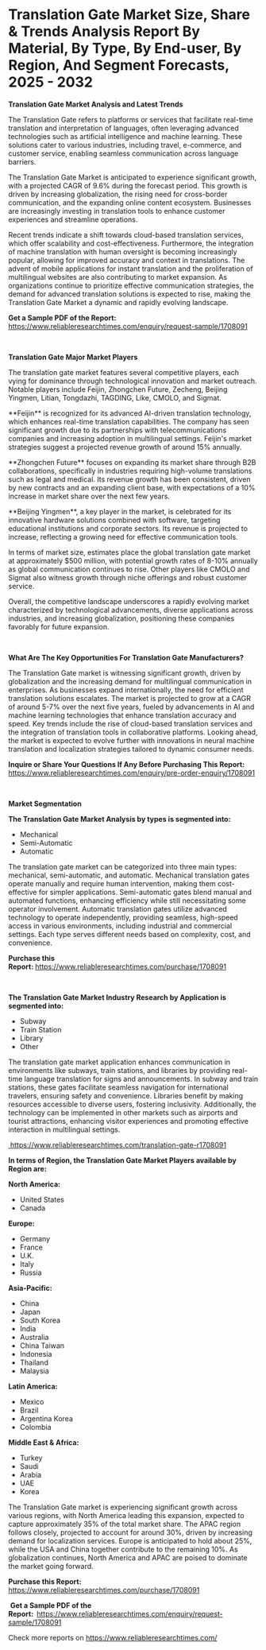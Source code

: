 <p><h1>Translation Gate Market Size, Share & Trends Analysis Report By Material, By Type, By End-user, By Region, And Segment Forecasts, 2025 - 2032</h1></p><p><strong>Translation Gate Market Analysis and Latest Trends</strong></p>
<p><p>The Translation Gate refers to platforms or services that facilitate real-time translation and interpretation of languages, often leveraging advanced technologies such as artificial intelligence and machine learning. These solutions cater to various industries, including travel, e-commerce, and customer service, enabling seamless communication across language barriers.</p><p>The Translation Gate Market is anticipated to experience significant growth, with a projected CAGR of 9.6% during the forecast period. This growth is driven by increasing globalization, the rising need for cross-border communication, and the expanding online content ecosystem. Businesses are increasingly investing in translation tools to enhance customer experiences and streamline operations.</p><p>Recent trends indicate a shift towards cloud-based translation services, which offer scalability and cost-effectiveness. Furthermore, the integration of machine translation with human oversight is becoming increasingly popular, allowing for improved accuracy and context in translations. The advent of mobile applications for instant translation and the proliferation of multilingual websites are also contributing to market expansion. As organizations continue to prioritize effective communication strategies, the demand for advanced translation solutions is expected to rise, making the Translation Gate Market a dynamic and rapidly evolving landscape.</p></p>
<p><strong>Get a Sample PDF of the Report:&nbsp;</strong> <a href="https://www.reliableresearchtimes.com/enquiry/request-sample/1708091?utm_campaign=3315&utm_medium=2&utm_source=Github&utm_content=ia&utm_term=25032025&utm_id=translation-gate">https://www.reliableresearchtimes.com/enquiry/request-sample/1708091</a></p>
<p>&nbsp;</p>
<p><strong>Translation Gate Major Market Players</strong></p>
<p><p>The translation gate market features several competitive players, each vying for dominance through technological innovation and market outreach. Notable players include Feijin, Zhongchen Future, Zecheng, Beijing Yingmen, Litian, Tongdazhi, TAGDING, Like, CMOLO, and Sigmat.</p><p>**Feijin** is recognized for its advanced AI-driven translation technology, which enhances real-time translation capabilities. The company has seen significant growth due to its partnerships with telecommunications companies and increasing adoption in multilingual settings. Feijin's market strategies suggest a projected revenue growth of around 15% annually.</p><p>**Zhongchen Future** focuses on expanding its market share through B2B collaborations, specifically in industries requiring high-volume translations such as legal and medical. Its revenue growth has been consistent, driven by new contracts and an expanding client base, with expectations of a 10% increase in market share over the next few years.</p><p>**Beijing Yingmen**, a key player in the market, is celebrated for its innovative hardware solutions combined with software, targeting educational institutions and corporate sectors. Its revenue is projected to increase, reflecting a growing need for effective communication tools.</p><p>In terms of market size, estimates place the global translation gate market at approximately $500 million, with potential growth rates of 8-10% annually as global communication continues to rise. Other players like CMOLO and Sigmat also witness growth through niche offerings and robust customer service.</p><p>Overall, the competitive landscape underscores a rapidly evolving market characterized by technological advancements, diverse applications across industries, and increasing globalization, positioning these companies favorably for future expansion.</p></p>
<p>&nbsp;</p>
<p><strong>What Are The Key Opportunities For Translation Gate Manufacturers?</strong></p>
<p><p>The Translation Gate market is witnessing significant growth, driven by globalization and the increasing demand for multilingual communication in enterprises. As businesses expand internationally, the need for efficient translation solutions escalates. The market is projected to grow at a CAGR of around 5-7% over the next five years, fueled by advancements in AI and machine learning technologies that enhance translation accuracy and speed. Key trends include the rise of cloud-based translation services and the integration of translation tools in collaborative platforms. Looking ahead, the market is expected to evolve further with innovations in neural machine translation and localization strategies tailored to dynamic consumer needs.</p></p>
<p><strong>Inquire or Share Your Questions If Any Before Purchasing This Report:</strong> <a href="https://www.reliableresearchtimes.com/enquiry/pre-order-enquiry/1708091?utm_campaign=3315&utm_medium=2&utm_source=Github&utm_content=ia&utm_term=25032025&utm_id=translation-gate">https://www.reliableresearchtimes.com/enquiry/pre-order-enquiry/1708091</a></p>
<p>&nbsp;</p>
<p><strong>Market Segmentation</strong></p>
<p><strong>The Translation Gate Market Analysis by types is segmented into:</strong></p>
<p><ul><li>Mechanical</li><li>Semi-Automatic</li><li>Automatic</li></ul></p>
<p><p>The translation gate market can be categorized into three main types: mechanical, semi-automatic, and automatic. Mechanical translation gates operate manually and require human intervention, making them cost-effective for simpler applications. Semi-automatic gates blend manual and automated functions, enhancing efficiency while still necessitating some operator involvement. Automatic translation gates utilize advanced technology to operate independently, providing seamless, high-speed access in various environments, including industrial and commercial settings. Each type serves different needs based on complexity, cost, and convenience.</p></p>
<p><strong>Purchase this Report:&nbsp;</strong><a href="https://www.reliableresearchtimes.com/purchase/1708091?utm_campaign=3315&utm_medium=2&utm_source=Github&utm_content=ia&utm_term=25032025&utm_id=translation-gate">https://www.reliableresearchtimes.com/purchase/1708091</a></p>
<p>&nbsp;</p>
<p><strong>The Translation Gate Market Industry Research by Application is segmented into:</strong></p>
<p><ul><li>Subway</li><li>Train Station</li><li>Library</li><li>Other</li></ul></p>
<p><p>The translation gate market application enhances communication in environments like subways, train stations, and libraries by providing real-time language translation for signs and announcements. In subway and train stations, these gates facilitate seamless navigation for international travelers, ensuring safety and convenience. Libraries benefit by making resources accessible to diverse users, fostering inclusivity. Additionally, the technology can be implemented in other markets such as airports and tourist attractions, enhancing visitor experiences and promoting effective interaction in multilingual settings.</p></p>
<p><a href="https://www.reliableresearchtimes.com/translation-gate-r1708091?utm_campaign=3315&utm_medium=2&utm_source=Github&utm_content=ia&utm_term=25032025&utm_id=translation-gate">&nbsp;https://www.reliableresearchtimes.com/translation-gate-r1708091</a></p>
<p><strong>In terms of Region, the Translation Gate Market Players available by Region are:</strong></p>
<p>
    <p> <strong> North America: </strong>
        <ul>
            <li>United States</li>
            <li>Canada</li>
        </ul>
        </p> 
    <p> <strong> Europe: </strong>
        <ul>
            <li>Germany</li>
            <li>France</li>
            <li>U.K.</li>
            <li>Italy</li>
            <li>Russia</li>
        </ul>
        </p> 
    <p> <strong> Asia-Pacific: </strong>
        <ul>
            <li>China</li>
            <li>Japan</li>
            <li>South Korea</li>
            <li>India</li>
            <li>Australia</li>
            <li>China Taiwan</li>
            <li>Indonesia</li>
            <li>Thailand</li>
            <li>Malaysia</li>
        </ul>
        </p> 
    <p> <strong> Latin America: </strong>
        <ul>
            <li>Mexico</li>
            <li>Brazil</li>
            <li>Argentina Korea</li>
            <li>Colombia</li>
        </ul>
        </p> 
    <p> <strong> Middle East & Africa: </strong>
        <ul>
            <li>Turkey</li>
            <li>Saudi</li>
            <li>Arabia</li>
            <li>UAE</li>
            <li>Korea</li>
        </ul>
    </p>
    </p>
<p><p>The Translation Gate market is experiencing significant growth across various regions, with North America leading this expansion, expected to capture approximately 35% of the total market share. The APAC region follows closely, projected to account for around 30%, driven by increasing demand for localization services. Europe is anticipated to hold about 25%, while the USA and China together contribute to the remaining 10%. As globalization continues, North America and APAC are poised to dominate the market going forward.</p></p>
<p><strong>Purchase this Report: </strong><a href="https://www.reliableresearchtimes.com/purchase/1708091?utm_campaign=3315&utm_medium=2&utm_source=Github&utm_content=ia&utm_term=25032025&utm_id=translation-gate">https://www.reliableresearchtimes.com/purchase/1708091</a></p>
<p>&nbsp;<strong>Get a Sample PDF of the Report:&nbsp;&nbsp;</strong><a href="https://www.reliableresearchtimes.com/enquiry/request-sample/1708091?utm_campaign=3315&utm_medium=2&utm_source=Github&utm_content=ia&utm_term=25032025&utm_id=translation-gate">https://www.reliableresearchtimes.com/enquiry/request-sample/1708091</a></p>
<p><strong></strong></p>
<p>Check more reports on <a href="https://www.reliableresearchtimes.com/?utm_campaign=3315&utm_medium=2&utm_source=Github&utm_content=ia&utm_term=25032025&utm_id=translation-gate">https://www.reliableresearchtimes.com/</a></p>